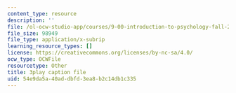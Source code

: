 ```yaml
---
content_type: resource
description: ''
file: /ol-ocw-studio-app/courses/9-00-introduction-to-psychology-fall-2004/54e9da5a40addbfd3ea8b2c14db1c335_10506.srt
file_size: 98949
file_type: application/x-subrip
learning_resource_types: []
license: https://creativecommons.org/licenses/by-nc-sa/4.0/
ocw_type: OCWFile
resourcetype: Other
title: 3play caption file
uid: 54e9da5a-40ad-dbfd-3ea8-b2c14db1c335
---
```

